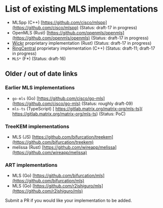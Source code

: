 # List of existing MLS implementations

 - MLSpp (C++) [https://github.com/cisco/mlspp](https://github.com/cisco/mlspp) (Status: draft-17 in progress)
 - OpenMLS (Rust) [https://github.com/openmls/openmls](https://github.com/openmls/openmls) (Status: draft-17 in progress)
 - [Wickr](https://wickr.com/) proprietary implementation (Rust) (Status: draft-17 in progress)
 - [RingCentral](https://www.ringcentral.com/) proprietary implementation (C++) (Status: draft-11; draft-17 in progress)
 - `MLS*` (F*) (Status: draft-16)

## Older / out of date links

### Earlier MLS implementations

 - `go-mls` (Go) [https://github.com/cisco/go-mls](https://github.com/cisco/go-mls) (Status: roughly draft-09)
 - `mls-ts` (TypeScript) [ https://gitlab.matrix.org/matrix-org/mls-ts]( https://gitlab.matrix.org/matrix-org/mls-ts) (Status: PoC)

### TreeKEM implementations

 - MLS (JS) [https://github.com/bifurcation/treekem](https://github.com/bifurcation/treekem)
 - melissa (Rust) [https://github.com/wireapp/melissa](https://github.com/wireapp/melissa)

### ART implementations

 - MLS (Go) [https://github.com/bifurcation/mls](https://github.com/bifurcation/mls)
 - MLS (Go) [https://github.com/r2ishiguro/mls](https://github.com/r2ishiguro/mls)

Submit a PR if you would like your implementation to be added.

